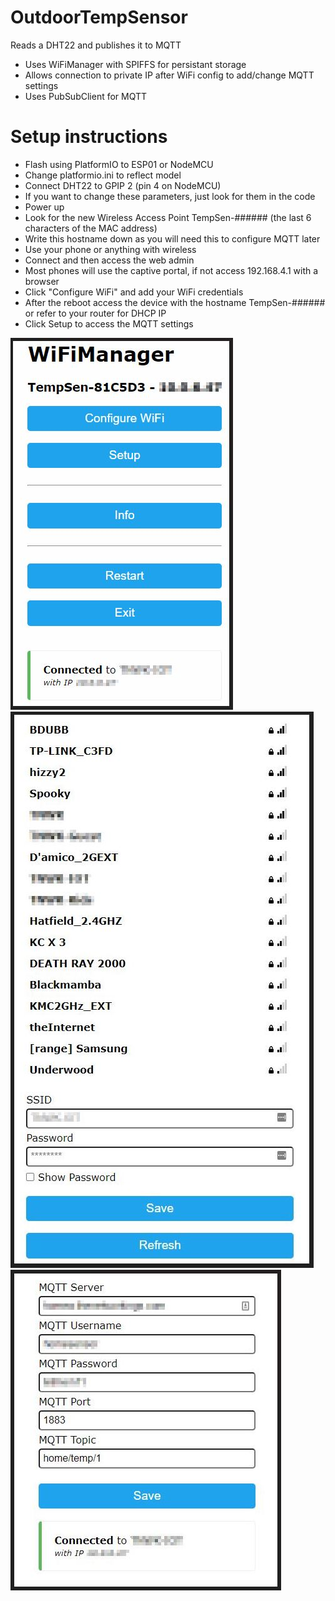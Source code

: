 # OutdoorTempSensor
Reads a DHT22 and publishes it to MQTT

- Uses WiFiManager with SPIFFS for persistant storage
- Allows connection to private IP after WiFi config to add/change MQTT settings
- Uses PubSubClient for MQTT

# Setup instructions
- Flash using PlatformIO to ESP01 or NodeMCU 
 - Change platformio.ini to reflect model
- Connect DHT22 to GPIP 2 (pin 4 on NodeMCU)
 - If you want to change these parameters, just look for them in the code
- Power up
- Look for the new Wireless Access Point TempSen-###### (the last 6 characters of the MAC address) 
 - Write this hostname down as you will need this to configure MQTT later
 - Use your phone or anything with wireless
- Connect and then access the web admin
 - Most phones will use the captive portal, if not access 192.168.4.1 with a browser
- Click "Configure WiFi" and add your WiFi credentials
- After the reboot access the device with the hostname TempSen-###### or refer to your router for DHCP IP
- Click Setup to access the MQTT settings


![Main Page](https://github.com/linuxx/OutdoorTempSensor/blob/master/images/main.jpg)
![WiFi Scan](https://github.com/linuxx/OutdoorTempSensor/blob/master/images/wifiscan.jpg)
![MQTT Page](https://github.com/linuxx/OutdoorTempSensor/blob/master/images/mqtt.jpg)

